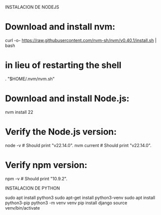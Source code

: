 INSTALACION DE NODEJS

# Download and install nvm:
curl -o- https://raw.githubusercontent.com/nvm-sh/nvm/v0.40.1/install.sh | bash
# in lieu of restarting the shell
\. "$HOME/.nvm/nvm.sh"
# Download and install Node.js:
nvm install 22
# Verify the Node.js version:
node -v # Should print "v22.14.0".
nvm current # Should print "v22.14.0".
# Verify npm version:
npm -v # Should print "10.9.2".


INSTALACION DE PYTHON

sudo apt install python3
sudo apt-get install python3-venv
sudo apt install python3-pip
python3 -m venv venv
pip install django
source venv/bin/activate
